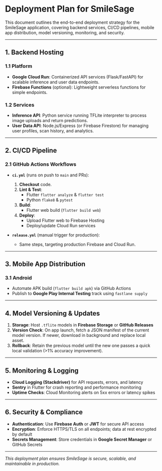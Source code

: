 # Deployment Plan for SmileSage

This document outlines the end-to-end deployment strategy for the SmileSage application, covering backend services, CI/CD pipelines, mobile app distribution, model versioning, monitoring, and security.

---

## 1. Backend Hosting

### 1.1 Platform
- **Google Cloud Run**: Containerized API services (Flask/FastAPI) for scalable inference and user data endpoints.  
- **Firebase Functions** (optional): Lightweight serverless functions for simple endpoints.

### 1.2 Services
- **Inference API**: Python service running TFLite interpreter to process image uploads and return predictions.  
- **User Data API**: Node.js/Express (or Firebase Firestore) for managing user profiles, scan history, and analytics.

---

## 2. CI/CD Pipeline

### 2.1 GitHub Actions Workflows
- **`ci.yml`** (runs on push to `main` and PRs):
  1. **Checkout** code.  
  2. **Lint & Test**:
     - Flutter `flutter analyze` & `flutter test`  
     - Python `flake8` & `pytest`  
  3. **Build**:
     - Flutter web build (`flutter build web`)  
  4. **Deploy**:
     - Upload Flutter web to Firebase Hosting  
     - Deploy/update Cloud Run services

- **`release.yml`** (manual trigger for production):
  - Same steps, targeting production Firebase and Cloud Run.

---

## 3. Mobile App Distribution

### 3.1 Android
- Automate APK build (`flutter build apk`) via GitHub Actions  
- Publish to **Google Play Internal Testing** track using `fastlane supply`

---

## 4. Model Versioning & Updates

1. **Storage**: Host `.tflite` models in **Firebase Storage** or **GitHub Releases**  
2. **Version Check**: On app launch, fetch a JSON manifest of the current model version. If newer, download in background and replace local asset.  
3. **Rollback**: Retain the previous model until the new one passes a quick local validation (>1% accuracy improvement).

---

## 5. Monitoring & Logging

- **Cloud Logging (Stackdriver)** for API requests, errors, and latency  
- **Sentry** in Flutter for crash reporting and performance monitoring  
- **Uptime Checks**: Cloud Monitoring alerts on 5xx errors or latency spikes

---

## 6. Security & Compliance

- **Authentication**: Use **Firebase Auth** or **JWT** for secure API access  
- **Encryption**: Enforce HTTPS/TLS on all endpoints; data at rest encrypted by default  
- **Secrets Management**: Store credentials in **Google Secret Manager** or GitHub Secrets

---

*This deployment plan ensures SmileSage is secure, scalable, and maintainable in production.*  
